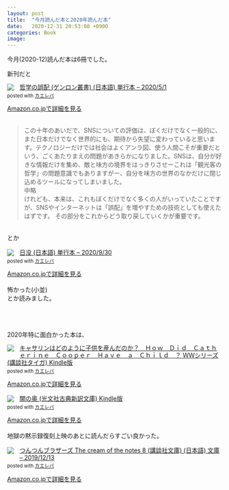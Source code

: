 ```yaml
---
layout: post
title:  "今月読んだ本と2020年読んだ本"
date:   2020-12-31 20:53:00 +0900
categories: Book
image: 
---
```

今月(2020-12)読んだ本は6冊でした。<br/>


新刊だと<br/>
<div class="krb-amzlt-box" style="margin-bottom:0px;"><div class="krb-amzlt-image" style="float:left;margin:0px 12px 1px 0px;"><a href="https://www.amazon.co.jp/dp/4907188374/ref=as_li_ss_il?&linkCode=li2&tag=peipeipe-22&linkId=1f4109ff14e2f8124db7b7e9ea333765&language=ja_JP" target="_blank" rel="nofollow" rel="nofollow"><img border="0" src="//ws-fe.amazon-adsystem.com/widgets/q?_encoding=UTF8&ASIN=4907188374&Format= _SL250_&ID=AsinImage&MarketPlace=JP&ServiceVersion=20070822&WS=1&tag=peipeipe-22&language=ja_JP" ></a><img src="https://ir-jp.amazon-adsystem.com/e/ir?t=peipeipe-22&language=ja_JP&l=li2&o=9&a=4907188374" width="1" height="1" border="0" alt="" style="border:none !important; margin:0px !important;" /></div><div class="krb-amzlt-info" style="line-height:120%; margin-bottom: 10px"><div class="krb-amzlt-name" style="margin-bottom:10px;line-height:120%"><a href="https://www.amazon.co.jp/dp/4907188374/ref=as_li_ss_il?&linkCode=li2&tag=peipeipe-22&linkId=1f4109ff14e2f8124db7b7e9ea333765&language=ja_JP" name="amazletlink" target="_blank" rel="nofollow" rel="nofollow">哲学の誤配 (ゲンロン叢書) (日本語) 単行本 – 2020/5/1</a><div class="krb-amzlt-powered-date" style="font-size:80%;margin-top:5px;line-height:120%">posted with <a href="https://kaereba.com/wind/" title="amazlet" target="_blank" rel="nofollow" rel="nofollow">カエレバ</a></div></div><div class="krb-amzlt-detail"></div><div class="krb-amzlt-sub-info" style="float: left;"><div class="krb-amzlt-link" style="margin-top: 5px"><a href="https://www.amazon.co.jp/dp/4907188374/ref=as_li_ss_il?&linkCode=li2&tag=peipeipe-22&linkId=1f4109ff14e2f8124db7b7e9ea333765&language=ja_JP" name="amazletlink" target="_blank" rel="nofollow" rel="nofollow">Amazon.co.jpで詳細を見る</a></div></div></div><div class="krb-amzlt-footer" style="clear: left"></div></div><br/>
<blockquote>
この十年のあいだで、SNSについての評価は、ぼくだけでなく一般的に、また日本だけでなく世界的にも、期待から失望に変わっていると思います。テクノロジーだけでは社会はよくアンラ図、使う人間こそが重要だという、ごくあたりまえの問題があきらかになりました。SNSは、自分が好きな情報だけを集め、敵と味方の境界をはっきりさせーこれは「観光客の哲学」の問題意識でもありますがー、自分を味方の世界のなかだけに閉じ込めるツールになってしまいました。<br/>
中略<br/>
けれども、本来は、これもぼくだけでなく多くの人がいっていたことですが、SNSやインターネットは「誤配」を増やすための技術としても使えたはずです。
その部分をこれからどう取り戻していくかが重要です。
</blockquote>
<br/>とか<br/><br/>
<div class="krb-amzlt-box" style="margin-bottom:0px;"><div class="krb-amzlt-image" style="float:left;margin:0px 12px 1px 0px;"><a href="https://www.amazon.co.jp/dp/4000614401/ref=as_li_ss_il?&linkCode=li2&tag=peipeipe-22&linkId=a3b221c01463545f416d9ad8845e95af&language=ja_JP" target="_blank" rel="nofollow" rel="nofollow"><img border="0" src="//ws-fe.amazon-adsystem.com/widgets/q?_encoding=UTF8&ASIN=4000614401&Format= _SL250_&ID=AsinImage&MarketPlace=JP&ServiceVersion=20070822&WS=1&tag=peipeipe-22&language=ja_JP" ></a><img src="https://ir-jp.amazon-adsystem.com/e/ir?t=peipeipe-22&language=ja_JP&l=li2&o=9&a=4000614401" width="1" height="1" border="0" alt="" style="border:none !important; margin:0px !important;" /></div><div class="krb-amzlt-info" style="line-height:120%; margin-bottom: 10px"><div class="krb-amzlt-name" style="margin-bottom:10px;line-height:120%"><a href="https://www.amazon.co.jp/dp/4000614401/ref=as_li_ss_il?&linkCode=li2&tag=peipeipe-22&linkId=a3b221c01463545f416d9ad8845e95af&language=ja_JP" name="amazletlink" target="_blank" rel="nofollow" rel="nofollow">日没 (日本語) 単行本 – 2020/9/30</a><div class="krb-amzlt-powered-date" style="font-size:80%;margin-top:5px;line-height:120%">posted with <a href="https://kaereba.com/wind/" title="amazlet" target="_blank" rel="nofollow" rel="nofollow">カエレバ</a></div></div><div class="krb-amzlt-detail"></div><div class="krb-amzlt-sub-info" style="float: left;"><div class="krb-amzlt-link" style="margin-top: 5px"><a href="https://www.amazon.co.jp/dp/4000614401/ref=as_li_ss_il?&linkCode=li2&tag=peipeipe-22&linkId=a3b221c01463545f416d9ad8845e95af&language=ja_JP" name="amazletlink" target="_blank" rel="nofollow" rel="nofollow">Amazon.co.jpで詳細を見る</a></div></div></div><div class="krb-amzlt-footer" style="clear: left"></div></div><br/>
怖かった(小並)<br/>とか読みました。

<br/><br/><br/>
2020年特に面白かった本は、<br/>
<div class="krb-amzlt-box" style="margin-bottom:0px;"><div class="krb-amzlt-image" style="float:left;margin:0px 12px 1px 0px;"><a href="https://www.amazon.co.jp/dp/B084MH8NPY/ref=as_li_ss_il?&linkCode=li2&tag=peipeipe-22&linkId=22ff5ed24a1cc17cb2fa36a8d8964c09&language=ja_JP" target="_blank" rel="nofollow" rel="nofollow"><img border="0" src="//ws-fe.amazon-adsystem.com/widgets/q?_encoding=UTF8&ASIN=B084MH8NPY&Format= _SL250_&ID=AsinImage&MarketPlace=JP&ServiceVersion=20070822&WS=1&tag=peipeipe-22&language=ja_JP" ></a><img src="https://ir-jp.amazon-adsystem.com/e/ir?t=peipeipe-22&language=ja_JP&l=li2&o=9&a=B084MH8NPY" width="1" height="1" border="0" alt="" style="border:none !important; margin:0px !important;" /></div><div class="krb-amzlt-info" style="line-height:120%; margin-bottom: 10px"><div class="krb-amzlt-name" style="margin-bottom:10px;line-height:120%"><a href="https://www.amazon.co.jp/dp/B084MH8NPY/ref=as_li_ss_il?&linkCode=li2&tag=peipeipe-22&linkId=22ff5ed24a1cc17cb2fa36a8d8964c09&language=ja_JP" name="amazletlink" target="_blank" rel="nofollow" rel="nofollow">キャサリンはどのように子供を産んだのか？　Ｈｏｗ　Ｄｉｄ　Ｃａｔｈｅｒｉｎｅ　Ｃｏｏｐｅｒ　Ｈａｖｅ　ａ　Ｃｈｉｌｄ　？ ＷＷシリーズ (講談社タイガ) Kindle版</a><div class="krb-amzlt-powered-date" style="font-size:80%;margin-top:5px;line-height:120%">posted with <a href="https://kaereba.com/wind/" title="amazlet" target="_blank" rel="nofollow" rel="nofollow">カエレバ</a></div></div><div class="krb-amzlt-detail"></div><div class="krb-amzlt-sub-info" style="float: left;"><div class="krb-amzlt-link" style="margin-top: 5px"><a href="https://www.amazon.co.jp/dp/B084MH8NPY/ref=as_li_ss_il?&linkCode=li2&tag=peipeipe-22&linkId=22ff5ed24a1cc17cb2fa36a8d8964c09&language=ja_JP" name="amazletlink" target="_blank" rel="nofollow" rel="nofollow">Amazon.co.jpで詳細を見る</a></div></div></div><div class="krb-amzlt-footer" style="clear: left"></div></div><br/>
<div class="krb-amzlt-box" style="margin-bottom:0px;"><div class="krb-amzlt-image" style="float:left;margin:0px 12px 1px 0px;"><a href="https://www.amazon.co.jp/dp/B00H6XBCCY/ref=as_li_ss_il?&linkCode=li2&tag=peipeipe-22&linkId=16be29023f8e2035828490365d7e4cf2&language=ja_JP" target="_blank" rel="nofollow" rel="nofollow"><img border="0" src="//ws-fe.amazon-adsystem.com/widgets/q?_encoding=UTF8&ASIN=B00H6XBCCY&Format= _SL250_&ID=AsinImage&MarketPlace=JP&ServiceVersion=20070822&WS=1&tag=peipeipe-22&language=ja_JP" ></a><img src="https://ir-jp.amazon-adsystem.com/e/ir?t=peipeipe-22&language=ja_JP&l=li2&o=9&a=B00H6XBCCY" width="1" height="1" border="0" alt="" style="border:none !important; margin:0px !important;" /></div><div class="krb-amzlt-info" style="line-height:120%; margin-bottom: 10px"><div class="krb-amzlt-name" style="margin-bottom:10px;line-height:120%"><a href="https://www.amazon.co.jp/dp/B00H6XBCCY/ref=as_li_ss_il?&linkCode=li2&tag=peipeipe-22&linkId=16be29023f8e2035828490365d7e4cf2&language=ja_JP" name="amazletlink" target="_blank" rel="nofollow" rel="nofollow">闇の奥 (光文社古典新訳文庫) Kindle版</a><div class="krb-amzlt-powered-date" style="font-size:80%;margin-top:5px;line-height:120%">posted with <a href="https://kaereba.com/wind/" title="amazlet" target="_blank" rel="nofollow" rel="nofollow">カエレバ</a></div></div><div class="krb-amzlt-detail"></div><div class="krb-amzlt-sub-info" style="float: left;"><div class="krb-amzlt-link" style="margin-top: 5px"><a href="https://www.amazon.co.jp/dp/B00H6XBCCY/ref=as_li_ss_il?&linkCode=li2&tag=peipeipe-22&linkId=16be29023f8e2035828490365d7e4cf2&language=ja_JP" name="amazletlink" target="_blank" rel="nofollow" rel="nofollow">Amazon.co.jpで詳細を見る</a></div></div></div><div class="krb-amzlt-footer" style="clear: left"></div></div><br/>
地獄の黙示録復刻上映のあとに読んだらすごい良かった。<br/><br/>
<div class="krb-amzlt-box" style="margin-bottom:0px;"><div class="krb-amzlt-image" style="float:left;margin:0px 12px 1px 0px;"><a href="https://www.amazon.co.jp/dp/4065173442/ref=as_li_ss_il?&linkCode=li2&tag=peipeipe-22&linkId=5ea53ce49191c894b3a72912257e434a&language=ja_JP" target="_blank" rel="nofollow" rel="nofollow"><img border="0" src="//ws-fe.amazon-adsystem.com/widgets/q?_encoding=UTF8&ASIN=4065173442&Format= _SL250_&ID=AsinImage&MarketPlace=JP&ServiceVersion=20070822&WS=1&tag=peipeipe-22&language=ja_JP" ></a><img src="https://ir-jp.amazon-adsystem.com/e/ir?t=peipeipe-22&language=ja_JP&l=li2&o=9&a=4065173442" width="1" height="1" border="0" alt="" style="border:none !important; margin:0px !important;" /></div><div class="krb-amzlt-info" style="line-height:120%; margin-bottom: 10px"><div class="krb-amzlt-name" style="margin-bottom:10px;line-height:120%"><a href="https://www.amazon.co.jp/dp/4065173442/ref=as_li_ss_il?&linkCode=li2&tag=peipeipe-22&linkId=5ea53ce49191c894b3a72912257e434a&language=ja_JP" name="amazletlink" target="_blank" rel="nofollow" rel="nofollow">つんつんブラザーズ The cream of the notes 8 (講談社文庫) (日本語) 文庫 – 2019/12/13</a><div class="krb-amzlt-powered-date" style="font-size:80%;margin-top:5px;line-height:120%">posted with <a href="https://kaereba.com/wind/" title="amazlet" target="_blank" rel="nofollow" rel="nofollow">カエレバ</a></div></div><div class="krb-amzlt-detail"></div><div class="krb-amzlt-sub-info" style="float: left;"><div class="krb-amzlt-link" style="margin-top: 5px"><a href="https://www.amazon.co.jp/dp/4065173442/ref=as_li_ss_il?&linkCode=li2&tag=peipeipe-22&linkId=5ea53ce49191c894b3a72912257e434a&language=ja_JP" name="amazletlink" target="_blank" rel="nofollow" rel="nofollow">Amazon.co.jpで詳細を見る</a></div></div></div><div class="krb-amzlt-footer" style="clear: left"></div></div>